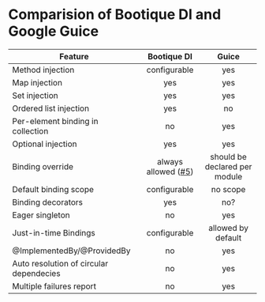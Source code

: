 <!--
  Licensed to ObjectStyle LLC under one
  or more contributor license agreements.  See the NOTICE file
  distributed with this work for additional information
  regarding copyright ownership.  The ObjectStyle LLC licenses
  this file to you under the Apache License, Version 2.0 (the
  "License"); you may not use this file except in compliance
  with the License.  You may obtain a copy of the License at

    http://www.apache.org/licenses/LICENSE-2.0

  Unless required by applicable law or agreed to in writing,
  software distributed under the License is distributed on an
  "AS IS" BASIS, WITHOUT WARRANTIES OR CONDITIONS OF ANY
  KIND, either express or implied.  See the License for the
  specific language governing permissions and limitations
  under the License.
  -->

# Comparision of Bootique DI and Google Guice

 Feature                          | Bootique DI         |  Guice    |
----------------------------------|:-------------------:|:---------:|
Method injection                  | configurable        | yes
Map injection                     | yes                 | yes       
Set injection                     | yes                 | yes       
Ordered list injection            | yes                 | no        
Per-element binding in collection | no                  | yes       
Optional injection                | yes                 | yes
Binding override                  | always allowed ([#5](https://github.com/bootique/bootique-di/issues/5)) | should be declared per module
Default binding scope             | configurable        | no scope  
Binding decorators                | yes                 | no?
Eager singleton                   | no                  | yes
Just-in-time Bindings             | configurable        | allowed by default
@ImplementedBy/@ProvidedBy        | no                  | yes
Auto resolution of circular dependecies | no            | yes
Multiple failures report          | no                  | yes
